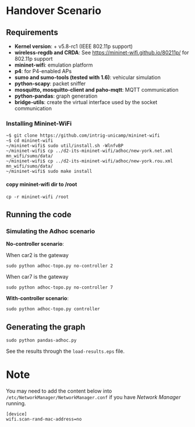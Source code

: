 # Handover Scenario

## Requirements 
- **Kernel version**: + v5.8-rc1 (IEEE 802.11p support)
- **wireless-regdb and CRDA**: See https://mininet-wifi.github.io/80211p/ for 802.11p support
- **mininet-wifi**: emulation platform  
- **p4**: for P4-enabled APs  
- **sumo and sumo-tools (tested with 1.6)**: vehicular simulation
- **python-scapy**: packet sniffer
- **mosquitto, mosquitto-client and paho-mqtt**: MQTT communication
- **python-pandas**: graph generation 
- **bridge-utils**: create the virtual interface used by the socket communication
  
### Installing Mininet-WiFi  
```
~$ git clone https://github.com/intrig-unicamp/mininet-wifi   
~$ cd mininet-wifi    
~/mininet-wifi$ sudo util/install.sh -WlnfvBP  
~/mininet-wifi$ cp ../d2-its-mininet-wifi/adhoc/new-york.net.xml mn_wifi/sumo/data/
~/mininet-wifi$ cp ../d2-its-mininet-wifi/adhoc/new-york.rou.xml mn_wifi/sumo/data/
~/mininet-wifi$ sudo make install
```

#### copy mininet-wifi dir to /root
`cp -r mininet-wifi /root`  


## Running the code   

###  Simulating the Adhoc scenario
**No-controller scenario**:    

When car2 is the gateway
```
sudo python adhoc-topo.py no-controller 2
```


When car7 is the gateway
```
sudo python adhoc-topo.py no-controller 7
```

**With-controller scenario**:
```
sudo python adhoc-topo.py controller
```

## Generating the graph
```
sudo python pandas-adhoc.py   
```

See the results through the `load-results.eps` file.

# Note
You may need to add the content below into `/etc/NetworkManager/NetworkManager.conf` if you have _Network Manager_ running.

```
[device]
wifi.scan-rand-mac-address=no
```
